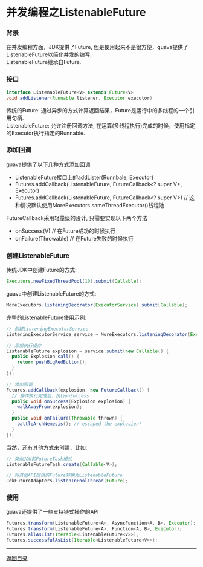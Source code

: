 并发编程之ListenableFuture
===

### 背景

在并发编程方面，JDK提供了Future, 但是使用起来不是很方便，guava提供了ListenableFuture以简化并发的编写.  
ListenableFuture继承自Future.

### 接口

```java  
interface ListenableFuture<V> extends Future<V>   
void addListener(Runnable listener, Executor executor)  
```

传统的Future: 通过异步的方式计算返回结果，Future是运行中的多线程的一个引用句柄.  
ListenableFuture: 允许注册回调方法, 在运算(多线程执行)完成的时候，使用指定的Executor执行指定的Runnable.

### 添加回调

guava提供了以下几种方式添加回调

* ListenableFuture接口上的addLister(Runnbale, Executor)
* Futures.addCallback(ListenableFuture<V>, FutureCallback<? super V>, Executor)
* Futures.addCallback(ListenableFuture<V>, FutureCallback<? super V>) // 这种情况默认使用MoreExecutors.sameThreadExecutor()线程池

FutureCallback采用轻量级的设计, 只需要实现以下两个方法

* onSuccess(V) // 在Future成功的时候执行
* onFailure(Throwable) // 在Future失败的时候执行

### 创建ListenableFuture

传统JDK中创建Future的方式:

```java  
Executors.newFixedThreadPool(10).submit(Callable);    
```

guava中创建ListenableFuture的方式:

```java  
MoreExecutors.listeningDecorator(ExecutorService).submit(Callable);  
```

完整的ListenableFuture使用示例:

```java  
// 创建ListeningExecutorService
ListeningExecutorService service = MoreExecutors.listeningDecorator(Executors.newFixedThreadPool(10));

// 添加执行操作
ListenableFuture explosion = service.submit(new Callable() {
  public Explosion call() {
    return pushBigRedButton();
  }
});

// 添加回调
Futures.addCallback(explosion, new FutureCallback() {
  // 操作执行完成后，执行onSuccess
  public void onSuccess(Explosion explosion) {
    walkAwayFrom(explosion);
  }
  public void onFailure(Throwable thrown) {
    battleArchNemesis(); // escaped the explosion!
  }
});
```

当然，还有其他方式来创建，比如:

```java  
// 类似JDK的FutureTask模式
ListenableFutureTask.create(Callable<V>);

// 将其他API提供的Future转换为ListenableFuture
JdkFutureAdapters.listenInPoolThread(Future);  
```

### 使用

guava还提供了一些支持链式操作的API

```java  
Futures.transform(ListenableFuture<A>, AsyncFunction<A, B>, Executor);  
Futures.transform(ListenableFuture<A>, Function<A, B>, Executor);  
Futures.allAsList(Iterable<ListenableFuture<V>>);  
Futures.successfulAsList(Iterable<ListenableFuture<V>>);  
```

------
[返回目录](/README.md)